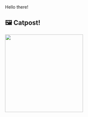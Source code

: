 Hello there!



## 🖼️ Catpost!

<sub>
    <img src="https://cdn2.thecatapi.com/images/32c.jpg" height="256">
</sub>

